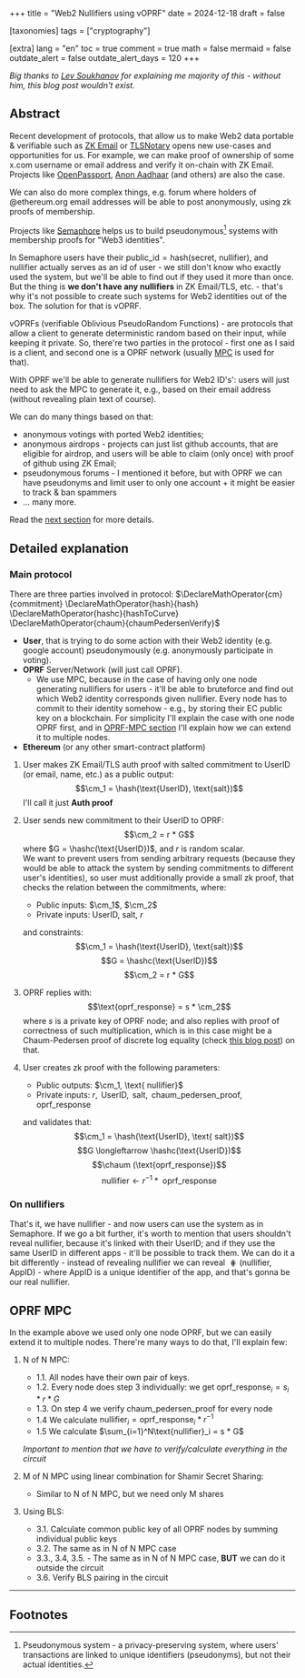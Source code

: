 +++
title = "Web2 Nullifiers using vOPRF"
date = 2024-12-18
draft = false

[taxonomies]
tags = ["cryptography"]

[extra]
lang = "en"
toc = true
comment = true
math = false
mermaid = false
outdate_alert = false
outdate_alert_days = 120
+++

*Big thanks to [Lev Soukhanov](https://x.com/levs57) for explaining me majority of this - without him, this blog post wouldn't exist.*

## Abstract

Recent development of protocols, that allow us to make Web2 data portable & verifiable such as [ZK Email](https://prove.email/) or [TLSNotary](https://tlsnotary.org/) opens new use-cases and opportunities for us. For example, we can make proof of ownership of some x.com username or email address and verify it on-chain with ZK Email. Projects like [OpenPassport](https://www.openpassport.app/), [Anon Aadhaar](https://github.com/anon-aadhaar/anon-aadhaar) (and others) are also the case.

We can also do more complex things, e.g. forum where holders of @ethereum.org email addresses will be able to post anonymously, using zk proofs of membership. 

Projects like [Semaphore](https://semaphore.pse.dev/) helps us to build pseudonymous[^1] systems with membership proofs for "Web3 identities". 

In Semaphore users have their $\text{public_id} = \text{hash(secret, nullifier)}$, and $\text{nullifier}$ actually serves as an id of user - we still don't know who exactly used the system, but we'll be able to find out if they used it more than once. But the thing is **we don't have any nullifiers** in ZK Email/TLS, etc. - that's why it's not possible to create such systems for Web2 identities out of the box. The solution for that is vOPRF.

vOPRFs (verifiable Oblivious PseudoRandom Functions) - are protocols that allow a client to generate deterministic random based on their input, while keeping it private. So, there're two parties in the protocol - first one as I said is a client, and second one is a OPRF network (usually [MPC](https://en.wikipedia.org/wiki/Secure_multi-party_computation) is used for that).

With OPRF we'll be able to generate nullifiers for Web2 ID's': users will just need to ask the MPC to generate it, e.g., based on their email address (without revealing plain text of course).

We can do many things based on that:
* anonymous votings with ported Web2 identities;
* anonymous airdrops - projects can just list github accounts, that are eligible for airdrop, and users will be able to claim (only once) with proof of github using ZK Email; 
* pseudonymous forums - I mentioned it before, but with OPRF we can have pseudonyms and limit user to only one account + it might be easier to track & ban spammers
* ... many more.

Read the [next section](#detailed-explanation) for more details.

## Detailed explanation

### Main protocol

There are three parties involved in protocol: $\DeclareMathOperator{cm}{commitment} \DeclareMathOperator{hash}{hash} \DeclareMathOperator{hashc}{hashToCurve} \DeclareMathOperator{chaum}{chaumPedersenVerify}$
* **User**, that is trying to do some action with their Web2 identity (e.g. google account) pseudonymously (e.g. anonymously participate in voting).
* **OPRF** Server/Network (will just call OPRF). 
    * We use MPC, because in the case of having only one node generating nullifiers for users - it'll be able to bruteforce and find out which Web2 identity corresponds given nullifier. Every node has to commit to their identity somehow - e.g., by storing their EC public key on a blockchain. 
    For simplicity I'll explain the case with one node OPRF first, and in [OPRF-MPC section](#oprf-mpc) I'll explain how we can extend it to multiple nodes.
* **Ethereum** (or any other smart-contract platform)

1. User makes ZK Email/TLS auth proof with salted commitment to UserID (or email, name, etc.) as a public output:
    $$\cm_1 = \hash(\text{UserID}, \text{salt})$$        I'll call it just **Auth proof**
    
2. User sends new commitment to their UserID to OPRF:
    $$\cm_2 = r * G$$where $G = \hashc(\text{UserID})$, and $r$ is random scalar. <br>
We want to prevent users from sending arbitrary requests (because they would be able to attack the system by sending commitments to different user's identities), so user must additionally provide a small zk proof, that checks the relation between the commitments, where:
    * Public inputs: $\cm_1$, $\cm_2$
    * Private inputs: $\text{UserID}$, $\text{salt}$, $r$
    
    and constraints:
    $$\cm_1 = \hash(\text{UserID}, \text{salt})$$ $$G = \hashc(\text{UserID})$$ $$\cm_2 = r * G$$

3. OPRF replies with:
    $$\text{oprf_response} = s * \cm_2$$                  where $s$ is a private key of OPRF node; and also replies with proof of correctness of such multiplication, which is in this case might be a Chaum-Pedersen proof of discrete log equality (check [this blog post](https://muens.io/chaum-pedersen-protocol)) on that.
    
    
    <!--Chaum-Pedersen proof of $(\cm_2, \text{oprf_response}) \sim (Z, P)$.
    and I know such $r$ that $\cm_2 = r G$
    then clearly $sG = r^{-1}\text{oprf_response}$-->
    
4. User creates zk proof with the following parameters:
    * Public outputs: $\cm_1, \text{ nullifier}$
    * Private inputs: $r, \text{ UserID}, \text{ salt}, \text{ chaum_pedersen_proof}, \text{ oprf_response}$

    and validates that:
    $$\cm_1 = \hash(\text{UserID}, \text{ salt})$$ $$G \longleftarrow \hashc(\text{UserID})$$ $$\chaum (\text{oprf_response})$$ $$\text{nullifier} \longleftarrow r^{-1} * \text{ oprf_response}$$
    
### On nullifiers
    
That's it, we have nullifier - and now users can use the system as in Semaphore.
If we go a bit further, it's worth to mention that users shouldn't reveal nullifier, because it's linked with their $\text{UserID}$; and if they use the same $\text{UserID}$ in different apps - it'll be possible to track them. 
We can do it a bit differently - instead of revealing nullifier we can reveal $\hash(\text{nullifier}, \text{AppID})$ - where $\text{AppID}$ is a unique identifier of the app, and that's gonna be our real nullifier.
    
## OPRF MPC

In the example above we used only one node OPRF, but we can easily extend it to multiple nodes. 
There're many ways to do that, I'll explain few:
1. N of N MPC:
    * 1.1. All nodes have their own pair of keys.
    * 1.2. Every node does step 3 individually: we get $\text{oprf_response}_i = s_i * r * G$
    * 1.3. On step 4 we verify $\text{chaum_pedersen_proof}$ for every node
    * 1.4 We calculate $\text{nullifier}_i = \text{oprf_response}_i * r^{-1}$
    * 1.5 We calculate $\sum_{i=1}^N\text{nullifier}_i = s * G$

    *Important to mention that we have to verify/calculate everything in the circuit*
2. M of N MPC using linear combination for Shamir Secret Sharing:
    * Similar to N of N MPC, but we need only M shares
3. Using BLS:
    * 3.1. Calculate common public key of all OPRF nodes by summing individual public keys
    * 3.2. The same as in N of N MPC case
    * 3.3., 3.4, 3.5. - The same as in N of N MPC case, **BUT** we can do it outside the circuit
    * 3.6. Verify BLS pairing in the circuit

---

## Footnotes

[^1]: Pseudonymous system - a privacy-preserving system, where users' transactions are linked to unique identifiers (pseudonyms), but not their actual identities.
